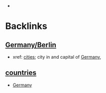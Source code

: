 - 

# Backlinks
## [Germany/Berlin](<Germany/Berlin.md>)
- xref: [cities](<cities.md>); city in and capital of [Germany](<Germany.md>),

## [countries](<countries.md>)
- [Germany](<Germany.md>)

